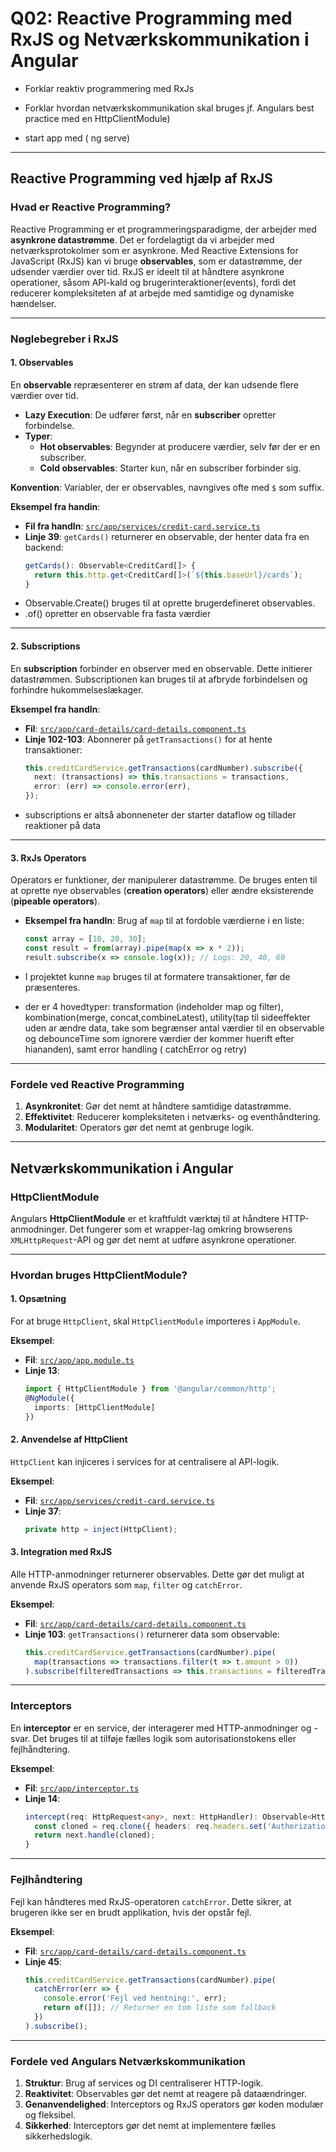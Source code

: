 # Q02: Reactive Programming med RxJS og Netværkskommunikation i Angular
- Forklar reaktiv programmering med RxJs
- Forklar hvordan netværkskommunikation skal bruges jf. Angulars best practice med en HttpClientModule)

- start app med ( ng serve)
---

## **Reactive Programming ved hjælp af RxJS**

### **Hvad er Reactive Programming?**
Reactive Programming er et programmeringsparadigme, der arbejder med **asynkrone datastrømme**. 
Det er fordelagtigt da vi arbejder med
netværksprotokolmer som er asynkrone.
Med Reactive Extensions for JavaScript (RxJS) kan vi bruge **observables**, som er datastrømme, der udsender værdier over tid. 
RxJS er ideelt til at håndtere asynkrone operationer, såsom API-kald og brugerinteraktioner(events), fordi det reducerer kompleksiteten af at arbejde med samtidige og dynamiske hændelser.

---

### **Nøglebegreber i RxJS**

#### **1. Observables**
En **observable** repræsenterer en strøm af data, der kan udsende flere værdier over tid. 
- **Lazy Execution**: De udfører først, når en **subscriber** opretter forbindelse.
- **Typer**:
  - **Hot observables**: Begynder at producere værdier, selv før der er en subscriber.
  - **Cold observables**: Starter kun, når en subscriber forbinder sig.

**Konvention**: Variabler, der er observables, navngives ofte med `$` som suffix.

**Eksempel fra handin**:
- **Fil fra handIn**: [`src/app/services/credit-card.service.ts`](./src/app/services/credit-card.service.ts)
- **Linje 39**: `getCards()` returnerer en observable, der henter data fra en backend:
  ```typescript
  getCards(): Observable<CreditCard[]> {
    return this.http.get<CreditCard[]>(`${this.baseUrl}/cards`);
  }
  ```
- Observable.Create() bruges til at oprette brugerdefineret observables.
- .of() opretter en observable fra fasta værdier

---

#### **2. Subscriptions**
En **subscription** forbinder en observer med en observable. Dette initierer datastrømmen. 
Subscriptionen kan bruges til at afbryde forbindelsen og forhindre hukommelseslækager.

**Eksempel fra handIn**:
- **Fil**: [`src/app/card-details/card-details.component.ts`](./src/app/card-details/card-details.component.ts)
- **Linje 102-103**: Abonnerer på `getTransactions()` for at hente transaktioner:
  ```typescript
  this.creditCardService.getTransactions(cardNumber).subscribe({
    next: (transactions) => this.transactions = transactions,
    error: (err) => console.error(err),
  });
  ```
- subscriptions er altså abonneneter der starter dataflow og tillader reaktioner på data

---

#### **3. RxJs Operators**
Operators er funktioner, der manipulerer datastrømme. De bruges enten til at oprette nye observables (**creation operators**) eller ændre eksisterende (**pipeable operators**).

- **Eksempel fra handIn**: Brug af `map` til at fordoble værdierne i en liste:
  ```typescript
  const array = [10, 20, 30];
  const result = from(array).pipe(map(x => x * 2));
  result.subscribe(x => console.log(x)); // Logs: 20, 40, 60
  ```
- I projektet kunne `map` bruges til at formatere transaktioner, før de præsenteres.

- der er 4 hovedtyper: transformation (indeholder map og filter), kombination(merge, concat,combineLatest),
utility(tap til sideeffekter uden ar ændre data, take som begrænser antal værdier til en observable og debounceTime som ignorere værdier der kommer huerift efter hiananden), 
samt error handling ( catchError og retry)

---

### **Fordele ved Reactive Programming**
1. **Asynkronitet**: Gør det nemt at håndtere samtidige datastrømme.
2. **Effektivitet**: Reducerer kompleksiteten i netværks- og eventhåndtering.
3. **Modularitet**: Operators gør det nemt at genbruge logik.

---

## **Netværkskommunikation i Angular**

### **HttpClientModule**
Angulars **HttpClientModule** er et kraftfuldt værktøj til at håndtere HTTP-anmodninger. Det fungerer som et wrapper-lag omkring browserens `XMLHttpRequest`-API og gør det nemt at udføre asynkrone operationer.

---

### **Hvordan bruges HttpClientModule?**

#### **1. Opsætning**
For at bruge `HttpClient`, skal `HttpClientModule` importeres i `AppModule`.

**Eksempel**:
- **Fil**: [`src/app/app.module.ts`](./src/app/app.module.ts)
- **Linje 13**:
  ```typescript
  import { HttpClientModule } from '@angular/common/http';
  @NgModule({
    imports: [HttpClientModule]
  })
  ```

#### **2. Anvendelse af HttpClient**
`HttpClient` kan injiceres i services for at centralisere al API-logik.

**Eksempel**:
- **Fil**: [`src/app/services/credit-card.service.ts`](./src/app/services/credit-card.service.ts)
- **Linje 37**:
  ```typescript
  private http = inject(HttpClient);
  ```

#### **3. Integration med RxJS**
Alle HTTP-anmodninger returnerer observables. Dette gør det muligt at anvende RxJS operators som `map`, `filter` og `catchError`.

**Eksempel**:
- **Fil**: [`src/app/card-details/card-details.component.ts`](./src/app/card-details/card-details.component.ts)
- **Linje 103**: `getTransactions()` returnerer data som observable:
  ```typescript
  this.creditCardService.getTransactions(cardNumber).pipe(
    map(transactions => transactions.filter(t => t.amount > 0))
  ).subscribe(filteredTransactions => this.transactions = filteredTransactions);
  ```

---

### **Interceptors**
En **interceptor** er en service, der interagerer med HTTP-anmodninger og -svar. Det bruges til at tilføje fælles logik som autorisationstokens eller fejlhåndtering.

**Eksempel**:
- **Fil**: [`src/app/interceptor.ts`](./src/app/interceptor.ts)
- **Linje 14**:
  ```typescript
  intercept(req: HttpRequest<any>, next: HttpHandler): Observable<HttpEvent<any>> {
    const cloned = req.clone({ headers: req.headers.set('Authorization', 'Bearer TOKEN') });
    return next.handle(cloned);
  }
  ```

---

### **Fejlhåndtering**
Fejl kan håndteres med RxJS-operatoren `catchError`. Dette sikrer, at brugeren ikke ser en brudt applikation, hvis der opstår fejl.

**Eksempel**:
- **Fil**: [`src/app/card-details/card-details.component.ts`](./src/app/card-details/card-details.component.ts)
- **Linje 45**:
  ```typescript
  this.creditCardService.getTransactions(cardNumber).pipe(
    catchError(err => {
      console.error('Fejl ved hentning:', err);
      return of([]); // Returner en tom liste som fallback
    })
  ).subscribe();
  ```

---

### **Fordele ved Angulars Netværkskommunikation**
1. **Struktur**: Brug af services og DI centraliserer HTTP-logik.
2. **Reaktivitet**: Observables gør det nemt at reagere på dataændringer.
3. **Genanvendelighed**: Interceptors og RxJS operators gør koden modulær og fleksibel.
4. **Sikkerhed**: Interceptors gør det nemt at implementere fælles sikkerhedslogik.
